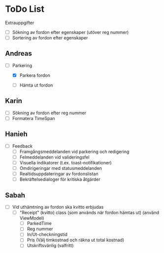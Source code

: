# ToDo List
Extrauppgifter
* [ ] Sökning av fordon efter egenskaper (utöver reg nummer)
* [ ] Sortering av fordon efter egenskaper

## Andreas
* [ ] Parkering
  * [X] Parkera fordon
  * [ ] Hämta ut fordon


## Karin
* [ ] Sökning av fordon efter reg nummer
* [ ] Formatera TimeSpan

## Hanieh
* [ ] Feedback
  * [ ] Framgångsmeddelanden vid parkering och redigering
  * [ ] Felmeddelanden vid valideringsfel
  * [ ] Visuella indikatorer (t.ex. toast-notifikationer)
  * [ ] Omdirigeringar med statusmeddelanden
  * [ ] Realtidsuppdateringar av fordonslistan
  * [ ] Bekräftelsedialoger för kritiska åtgärder

## Sabah
  * [ ] Vid uthämtning av fordon ska kvitto erbjudas
    * [ ] "Receipt" (kvitto) class (som används när fordon hämtas ut) (använd ViewModel)
      * [ ] ParkedTime
      * [ ] Reg nummer
      * [ ] In/Ut-checkningstid
      * [ ] Pris (Välj timkostnad och räkna ut total kostnad)
      * [ ] Utskriftsvänlig (valfritt)